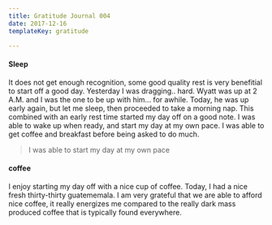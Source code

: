 ```yaml
---
title: Gratitude Journal 004
date: 2017-12-16
templateKey: gratitude

---
```


#### Sleep

It does not get enough recognition, some good quality rest is very benefitial to start off a good day.  Yesterday I was dragging.. hard.  Wyatt was up at 2 A.M. and I was the one to be up with him... for awhile.  Today, he was up early again, but let me sleep, then proceeded to take a morning nap. This combined with an early rest time started my day off on a good note.  I was able to wake up when ready, and start my day at my own pace.  I was able to get coffee and breakfast before being asked to do much.

> I was able to start my day at my own pace

#### coffee

I enjoy starting my day off with a nice cup of coffee.  Today, I had a nice fresh thirty-thirty guatememala.  I am very grateful that we are able to afford nice coffee, it really energizes me compared to the really dark mass produced coffee that is typically found everywhere.
